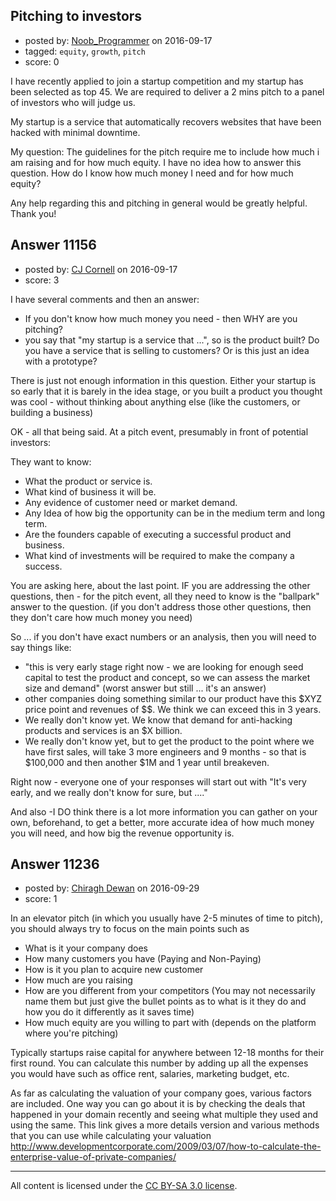 ## Pitching to investors

- posted by: [Noob_Programmer](https://stackexchange.com/users/3836853/noob-programmer) on 2016-09-17
- tagged: `equity`, `growth`, `pitch`
- score: 0

<p>I have recently applied to join a startup competition and my startup has been selected as top 45. We are required to deliver a 2 mins pitch to a panel of investors who will judge us. </p>

<p>My startup is a service that automatically recovers websites that have been hacked with minimal downtime.</p>

<p>My question:
The guidelines for the pitch require me to include how much i am raising and for how much equity. I have no idea how to answer this question. How do I know how much money I need and for how much equity?</p>

<p>Any help regarding this and pitching in general would be greatly helpful. Thank you!</p>



## Answer 11156

- posted by: [CJ Cornell](https://stackexchange.com/users/526591/cj-cornell) on 2016-09-17
- score: 3

<p>I have several comments and then an answer:</p>

<ul>
<li>If you don't know how much money you need - then WHY are you pitching?</li>
<li>you say that "my startup is a service that ...", so is the product built? Do you have a service that is selling to customers? Or is this just an idea with a prototype?</li>
</ul>

<p>There is just not enough information in this question.
Either your startup is so early that it is barely in the idea stage, or you built a product you thought was cool - without thinking about anything else (like the customers, or building a business)</p>

<p>OK - all that being said.
At a pitch event, presumably in front of potential investors:</p>

<p>They want to know:</p>

<ul>
<li>What the product or service is.</li>
<li>What kind of business it will be.</li>
<li>Any evidence of customer need or market demand.</li>
<li>Any Idea of how big the opportunity can be in the medium term and long term.</li>
<li>Are the founders capable of executing a successful product and business.</li>
<li>What kind of investments will be required to make the company a success.</li>
</ul>

<p>You are asking here, about the last point. IF you are addressing the other questions, then - for the pitch event, all they need to know is the "ballpark"
answer to the question. (if you don't address those other questions, then they don't care how much money you need)</p>

<p>So ... if you don't have exact numbers or an analysis, then you will need to say things like:</p>

<ul>
<li>"this is very early stage right now - we are looking for enough seed capital to test the product and concept, so we can assess the market size and demand" (worst answer but still ... it's an answer)</li>
<li>other companies doing something similar to our product have this $XYZ price point and revenues of $$.  We think we can exceed this in 3 years.</li>
<li>We really don't know yet. We know that demand for anti-hacking products and services is an $X billion.</li>
<li>We really don't know yet, but to get the product to the point where we have first sales, will take 3 more engineers and 9 months - so that is $100,000 and then another $1M and 1 year until breakeven.</li>
</ul>

<p>Right now - everyone one of your responses will start out with 
"It's very early, and we really don't know for sure, but ...."</p>

<p>And also -I DO think there is a lot more information you can gather on your own, beforehand, to get a better, more accurate idea of how much money you will need, and how big the revenue opportunity is.</p>



## Answer 11236

- posted by: [Chiragh Dewan](https://stackexchange.com/users/9254789/chiragh-dewan) on 2016-09-29
- score: 1

<p>In an elevator pitch (in which you usually have 2-5 minutes of time to pitch), you should always try to focus on the main points such as </p>

<ul>
<li>What is it your company does</li>
<li>How many customers you have (Paying and Non-Paying)</li>
<li>How is it you plan to acquire new customer</li>
<li>How much are you raising</li>
<li>How are you different from your competitors (You may not necessarily name them but just give the bullet points as to what is it they do and how you do it differently as it saves time) </li>
<li>How much equity are you willing to part with (depends on the platform where you're pitching)</li>
</ul>

<p>Typically startups raise capital for anywhere between 12-18 months for their first round. You can calculate this number by adding up all the expenses you would have such as office rent, salaries, marketing budget, etc. </p>

<p>As far as calculating the valuation of your company goes, various factors are included. One way you can go about it is by checking the deals that happened in your domain recently and seeing what multiple they used and using the same. This link gives a more details version and various methods that you can use while calculating your valuation <a href="http://www.developmentcorporate.com/2009/03/07/how-to-calculate-the-enterprise-value-of-private-companies/" rel="nofollow">http://www.developmentcorporate.com/2009/03/07/how-to-calculate-the-enterprise-value-of-private-companies/</a> </p>




---

All content is licensed under the [CC BY-SA 3.0 license](https://creativecommons.org/licenses/by-sa/3.0/).
